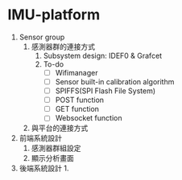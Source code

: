 # IMU-platform
1. Sensor group
    1. 感測器群的連接方式
        1. Subsystem design: IDEF0 & Grafcet
        2. To-do
            - [ ]  Wifimanager
            - [ ]  Sensor built-in calibration algorithm
            - [ ]  SPIFFS(SPI Flash File System)
            - [ ]  POST function
            - [ ]  GET function
            - [ ]  Websocket function
       
    3. 與平台的連接方式
2. 前端系統設計
    1. 感測器群組設定
    2. 顯示分析畫面
3. 後端系統設計
    1.
